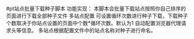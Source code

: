 #pt站点批量下载种子脚本
功能实现：
本脚本会批量下载站点按照你自己排序的页面进行下载全部种子文件
多站点配置
可设置循环次数进行种子下载，下载种子个数取决于你站点设置的页面中个数*循环次数。默认为1
自动配置浏览器代理请求头等信息。
多站点根据配置文件中的站点名称对种子进行命名。
